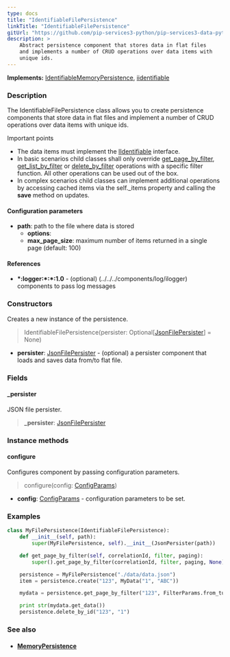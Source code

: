 ```yaml
---
type: docs
title: "IdentifiableFilePersistence"
linkTitle: "IdentifiableFilePersistence"
gitUrl: "https://github.com/pip-services3-python/pip-services3-data-python"
description: >
    Abstract persistence component that stores data in flat files
    and implements a number of CRUD operations over data items with
    unique ids. 
---
```


**Implements:** [IdentifiableMemoryPersistence](../identifiable_memory_persistence), [iidentifiable](../../../commons/data/iidentifiable)

### Description

The IdentifiableFilePersistence class allows you to create persistence components that store data in flat files and implement a number of CRUD operations over data items with unique ids.

Important points

- The data items must implement the [IIdentifiable](../../../commons/data/iidentifiable) interface.
- In basic scenarios child classes shall only override [get_page_by_filter](../memory_persistence/#get_page_by_filter), [get_list_by_filter](../memory_persistence/#get_list_by_filter) or [delete_by_filter](../memory_persistence/#delete_by_filter) operations with a specific filter function. All other operations can be used out of the box. 
- In complex scenarios child classes can implement additional operations by accessing cached items via the self._items property and calling the **save** method on updates.

#### Configuration parameters

- **path**: path to the file where data is stored
    - **options**:
    - **max_page_size**: maximum number of items returned in a single page (default: 100)

#### References
- **\*:logger:\*:\*:1.0** - (optional) (../../../components/log/ilogger) components to pass log messages


### Constructors
Creates a new instance of the persistence.

> IdentifiableFilePersistence(persister: Optional[[JsonFilePersister](../json_file_persister)] = None)

- **persister**: [JsonFilePersister](../json_file_persister) - (optional) a persister component that loads and saves data from/to flat file.

### Fields

<span class="hide-title-link">

#### _persister
JSON file persister.
> **_persister**: [JsonFilePersister](../json_file_persister)

</span>


### Instance methods

#### configure
Configures component by passing configuration parameters.

> configure(config: [ConfigParams](../../../commons/config/config_params))

- **config**: [ConfigParams](../../../commons/config/config_params) - configuration parameters to be set.

### Examples

```python
class MyFilePersistence(IdentifiableFilePersistence):
    def __init__(self, path):
        super(MyFilePersistence, self).__init__(JsonPersister(path))

    def get_page_by_filter(self, correlationId, filter, paging):
        super().get_page_by_filter(correlationId, filter, paging, None)

    persistence = MyFilePersistence("./data/data.json")
    item = persistence.create("123", MyData("1", "ABC"))

    mydata = persistence.get_page_by_filter("123", FilterParams.from_tuples("name", "ABC"), None, None)

    print str(mydata.get_data())
    persistence.delete_by_id("123", "1")

```


### See also
- #### [MemoryPersistence](../memory_persistence)
